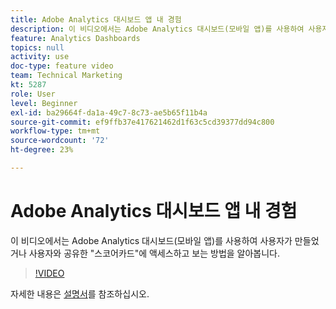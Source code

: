 ```yaml
---
title: Adobe Analytics 대시보드 앱 내 경험
description: 이 비디오에서는 Adobe Analytics 대시보드(모바일 앱)를 사용하여 사용자가 만들었거나 사용자와 공유한 "스코어카드"에 액세스하고 보는 방법을 알아봅니다.
feature: Analytics Dashboards
topics: null
activity: use
doc-type: feature video
team: Technical Marketing
kt: 5287
role: User
level: Beginner
exl-id: ba29664f-da1a-49c7-8c73-ae5b65f11b4a
source-git-commit: ef9ffb37e417621462d1f63c5cd39377dd94c800
workflow-type: tm+mt
source-wordcount: '72'
ht-degree: 23%

---
```


# Adobe Analytics 대시보드 앱 내 경험

이 비디오에서는 Adobe Analytics 대시보드(모바일 앱)를 사용하여 사용자가 만들었거나 사용자와 공유한 &quot;스코어카드&quot;에 액세스하고 보는 방법을 알아봅니다.

>[!VIDEO](https://video.tv.adobe.com/v/34545/?quality=12)

자세한 내용은 [설명서](https://experienceleague.adobe.com/docs/analytics/analyze/mobapp/home.html?lang=en)를 참조하십시오.
